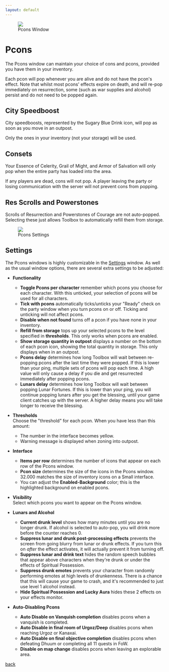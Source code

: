 ```yaml
---
layout: default
---
```


<figure>
<img src="https://user-images.githubusercontent.com/11432831/28233488-0d9a3e30-68ac-11e7-8a23-850cbd44735b.PNG"/>
<figcaption>Pcons Window</figcaption>
</figure>

# Pcons
The Pcons window can maintain your choice of cons and pcons, provided you have them in your inventory.

Each pcon will pop whenever you are alive and do not have the pcon's effect. Note that whilst most pcons' effects expire on death, and will re-pop immediately on resurrection, some (such as war supplies and alcohol) persist and do not need to be popped again.

## City Speedboost
City speedboosts, represented by the Sugary Blue Drink icon, will pop as soon as you move in an outpost.

Only the ones in your inventory (not your storage) will be used.

## Consets
Your Essence of Celerity, Grail of Might, and Armor of Salvation will only pop when the entire party has loaded into the area.

If any players are dead, cons will not pop. A player leaving the party or losing communication with the server will not prevent cons from popping.

## Res Scrolls and Powerstones
Scrolls of Resurrection and Powerstones of Courage are not auto-popped. Selecting these just allows Toolbox to automatically refill them from storage.

<figure>
<img src="https://user-images.githubusercontent.com/11432831/28233558-77976cb8-68ac-11e7-90a3-cebe2015f2cf.PNG"/>
<figcaption>Pcons Settings</figcaption>
</figure>

## Settings
The Pcons windows is highly customizable in the [Settings](settings) window. As well as the usual window options, there are several extra settings to be adjusted:

* **Functionality**
  * **Toggle Pcons per character** remember which pcons you choose for each character. With this unticked, your selection of pcons will be used for all characters.
  * **Tick with pcons** automatically ticks/unticks your "Ready" check on the party window when you turn pcons on or off. Ticking and unticking will not affect pcons.
  * **Disable when not found** turns off a pcon if you have none in your inventory.
  * **Refill from storage** tops up your selected pcons to the level specified in **thresholds**. This only works when pcons are enabled.
  * **Show storage quantity in outpost** displays a number on the bottom of each pcon icon, showing the total quantity in storage. This only displays when in an outpost.
  * **Pcons delay** determines how long Toolbox will wait between re-popping pcons after the last time they were popped. If this is lower than your ping, multiple sets of pcons will pop each time. A high value will only cause a delay if you die and get resurrected immediately after popping pcons.
  * **Lunars delay** determines how long Toolbox will wait between popping Lunar Fortunes. If this is lower than your ping, you will continue popping lunars after you get the blessing, until your game client catches up with the server. A higher delay means you will take longer to receive the blessing.
* **Thresholds**  
Choose the "threshold" for each pcon. When you have less than this amount:
  * The number in the interface becomes yellow.
  * Warning message is displayed when zoning into outpost.
* **Interface**
  * **Items per row** determines the number of icons that appear on each row of the Pcons window.
  * **Pcon size** determines the size of the icons in the Pcons window. 32.000 matches the size of inventory icons on a Small interface.
  * You can adjust the **Enabled-Background** color; this is the highlighted background on enabled pcons.
* **Visibility**  
Select which pcons you want to appear on the Pcons window.

* **Lunars and Alcohol**
  * **Current drunk level** shows how many minutes until you are no longer drunk. If alcohol is selected to auto-pop, you will drink more before the counter reaches 0.
  * **Suppress lunar and drunk post-processing effects** prevents the screen from going blurry from lunar or drunk effects. If you turn this on *after* the effect activates, it will actually prevent it from turning off.
  * **Suppress lunar and drink text** hides the random speech bubbles that appear above characters when they're drunk or under the effects of Spiritual Possession.
  * **Suppress drunk emotes** prevents your character from randomly performing emotes at high levels of drunkenness. There is a chance that this will cause your game to crash, and it's recommended to just use level 1 alcohol instead.
  * **Hide Spiritual Possession and Lucky Aura**  hides these 2 effects on your effects monitor.
  
* **Auto-Disabling Pcons**
  * **Auto Disable on Vanquish completion** disables pcons when a vanquish is completed.
  * **Auto Disable in final room of Urgoz/Deep** disables pcons when reaching Urgoz or Kanaxai.
  * **Auto Disable on final objective completion** disables pcons when defeating Dhuum or completing all 11 quests in FoW.
  * **Disable on map change** disables pcons when leaving an explorable area.

[back](./)

